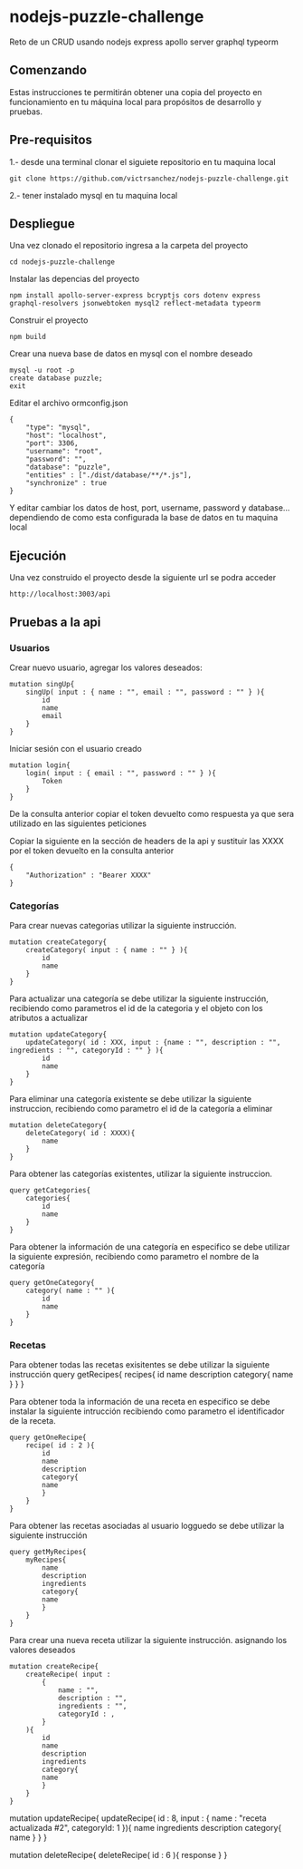 # nodejs-puzzle-challenge

Reto de un CRUD usando nodejs express apollo server graphql typeorm

## Comenzando

Estas instrucciones te permitirán obtener una copia del proyecto en funcionamiento en tu máquina local para propósitos de desarrollo y pruebas.

## Pre-requisitos

1.- desde una terminal clonar el siguiete repositorio en tu maquina local

    git clone https://github.com/victrsanchez/nodejs-puzzle-challenge.git

2.- tener instalado mysql en tu maquina local



## Despliegue

Una vez clonado el repositorio ingresa a la carpeta del proyecto

    cd nodejs-puzzle-challenge


Instalar las depencias del proyecto

    npm install apollo-server-express bcryptjs cors dotenv express graphql-resolvers jsonwebtoken mysql2 reflect-metadata typeorm


Construir el proyecto

    npm build


Crear una nueva base de datos en mysql con el nombre deseado

    mysql -u root -p
    create database puzzle;
    exit

Editar el archivo ormconfig.json

    {
        "type": "mysql",
        "host": "localhost",
        "port": 3306,
        "username": "root",
        "password": "",
        "database": "puzzle",
        "entities" : ["./dist/database/**/*.js"],
        "synchronize" : true
    }

Y editar cambiar los datos de host, port, username, password y database... dependiendo de como esta configurada la base de datos en tu maquina local

## Ejecución

Una vez construido el proyecto desde la siguiente url se podra acceder

    http://localhost:3003/api

## Pruebas a la api

### Usuarios

Crear nuevo usuario, agregar los valores deseados:

    mutation singUp{
        singUp( input : { name : "", email : "", password : "" } ){
            id
            name
            email
        }
    }

Iniciar sesión con el usuario creado

    mutation login{
        login( input : { email : "", password : "" } ){
            Token
        }
    }

De la consulta anterior copiar el token devuelto como respuesta ya que sera utilizado en las siguientes peticiones

Copiar la siguiente en la sección de headers de la api y sustituir las XXXX por el token devuelto en la consulta anterior

    {
        "Authorization" : "Bearer XXXX"
    }

### Categorías

Para crear nuevas categorias utilizar la siguiente instrucción.

    mutation createCategory{
        createCategory( input : { name : "" } ){
            id
            name
        }
    }

Para actualizar una categoría se debe utilizar la siguiente instrucción, recibiendo como parametros el id de la categoria y el objeto con los atributos a actualizar

    mutation updateCategory{
        updateCategory( id : XXX, input : {name : "", description : "", ingredients : "", categoryId : "" } ){
            id
            name
        }
    }

Para eliminar una categoría existente se debe utilizar la siguiente instruccion, recibiendo como parametro el id de la categoría a eliminar

    mutation deleteCategory{
        deleteCategory( id : XXXX){
            name
        }
    }

Para obtener las categorías existentes, utilizar la siguiente instruccion.

    query getCategories{
        categories{
            id
            name
        }
    }


Para obtener la información de una categoría en especifico se debe utilizar la siguiente expresión, recibiendo como parametro el nombre de la categoría

    query getOneCategory{
        category( name : "" ){
            id
            name
        }
    }


### Recetas

Para obtener todas las recetas exisitentes se debe utilizar la siguiente instrucción
    query getRecipes{
    recipes{
        id
        name
        description
        category{
        name
        }
    }
    }

Para obtener toda la información de una receta en especifico se debe instalar la siguiente intrucción recibiendo como parametro el identificador de la receta.

    query getOneRecipe{
        recipe( id : 2 ){
            id
            name
            description
            category{
            name
            }
        }
    }
 
Para obtener las recetas asociadas al usuario logguedo se debe utilizar la siguiente instrucción

    query getMyRecipes{
        myRecipes{
            name
            description
            ingredients
            category{
            name
            }
        }
    }


Para crear una nueva receta utilizar la siguiente instrucción. asignando los valores deseados

    mutation createRecipe{
        createRecipe( input : 
            { 
                name : "",
                description : "",
                ingredients : "",
                categoryId : ,      
            } 
        ){
            id
            name
            description
            ingredients
            category{
            name
            }
        }
    }


mutation updateRecipe{
  updateRecipe( id : 8, input : 
    { 
      name : "receta actualizada #2", 
      categoryId: 1
    }){
    name
    ingredients
    description
    category{
      name
    }
  }
}

mutation deleteRecipe{
  deleteRecipe( id : 6 ){
    response
  }
}